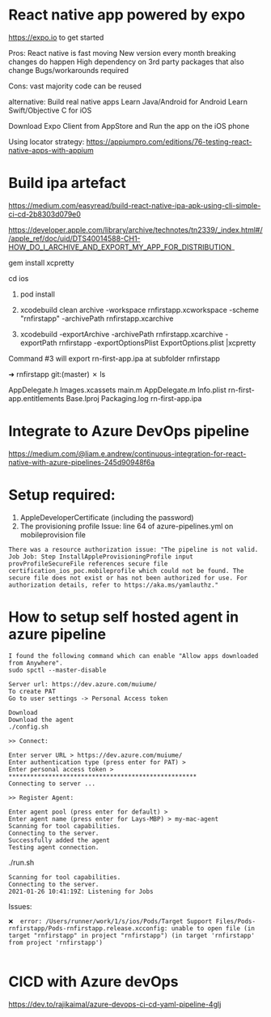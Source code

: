 # React native app powered by expo 

https://expo.io to get started

Pros:
React native is fast moving
New version every month
breaking changes do happen
High dependency on 3rd party packages that also change
Bugs/workarounds required

Cons:
vast majority code can be reused

alternative:
Build real native apps
Learn Java/Android for Android
Learn Swift/Objective C for iOS

Download Expo Client from AppStore
and Run the app on the iOS phone

Using locator strategy:
https://appiumpro.com/editions/76-testing-react-native-apps-with-appium

# Build ipa artefact
https://medium.com/easyread/build-react-native-ipa-apk-using-cli-simple-ci-cd-2b8303d079e0

https://developer.apple.com/library/archive/technotes/tn2339/_index.html#//apple_ref/doc/uid/DTS40014588-CH1-HOW_DO_I_ARCHIVE_AND_EXPORT_MY_APP_FOR_DISTRIBUTION_

gem install xcpretty

cd ios
1. pod install
2. xcodebuild clean archive -workspace rnfirstapp.xcworkspace -scheme "rnfirstapp" -archivePath rnfirstapp.xcarchive
     
3. xcodebuild -exportArchive -archivePath rnfirstapp.xcarchive -exportPath rnfirstapp -exportOptionsPlist ExportOptions.plist |xcpretty

Command #3 will export rn-first-app.ipa at subfolder rnfirstapp 

➜  rnfirstapp git:(master) ✗ ls

AppDelegate.h             Images.xcassets           main.m
AppDelegate.m             Info.plist                rn-first-app.entitlements
Base.lproj                Packaging.log             rn-first-app.ipa
# Integrate to Azure DevOps pipeline
https://medium.com/@liam.e.andrew/continuous-integration-for-react-native-with-azure-pipelines-245d90948f6a

# Setup required:
1. AppleDeveloperCertificate (including the password) 
2. The provisioning profile
Issue: line 64 of azure-pipelines.yml on mobileprovision file
```
There was a resource authorization issue: "The pipeline is not valid. Job Job: Step InstallAppleProvisioningProfile input provProfileSecureFile references secure file certification_ios_poc.mobileprofile which could not be found. The secure file does not exist or has not been authorized for use. For authorization details, refer to https://aka.ms/yamlauthz."
```
# How to setup self hosted agent in azure pipeline
```
I found the following command which can enable "Allow apps downloaded from Anywhere".
sudo spctl --master-disable

Server url: https://dev.azure.com/muiume/
To create PAT
Go to user settings -> Personal Access token
```

```
Download 
Download the agent
./config.sh

>> Connect:

Enter server URL > https://dev.azure.com/muiume/
Enter authentication type (press enter for PAT) > 
Enter personal access token > ****************************************************
Connecting to server ...

>> Register Agent:

Enter agent pool (press enter for default) > 
Enter agent name (press enter for Lays-MBP) > my-mac-agent
Scanning for tool capabilities.
Connecting to the server.
Successfully added the agent
Testing agent connection.
```

./run.sh
```
Scanning for tool capabilities.
Connecting to the server.
2021-01-26 10:41:19Z: Listening for Jobs
```

Issues:
```
❌  error: /Users/runner/work/1/s/ios/Pods/Target Support Files/Pods-rnfirstapp/Pods-rnfirstapp.release.xcconfig: unable to open file (in target "rnfirstapp" in project "rnfirstapp") (in target 'rnfirstapp' from project 'rnfirstapp')


```

# CICD with Azure devOps
 https://dev.to/rajikaimal/azure-devops-ci-cd-yaml-pipeline-4glj